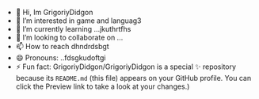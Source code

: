 - 👋 Hi, Im GrigoriyDidgon
- 👀 I’m interested in game and languag3
- 🌱 I’m currently learning ...jkuthrtfhs
- 💞️ I’m looking to collaborate on ...
- 📫 How to reach dhndrdsbgt
- 😄 Pronouns: ..fdsgkudoftgi
- ⚡ Fun fact:
GrigoriyDidgon/GrigoriyDidgon is a special ✨ repository because its `README.md` (this file) appears on your GitHub profile.
You can click the Preview link to take a look at your changes.)
